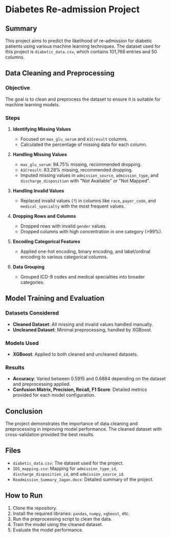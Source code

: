 # Diabetes Re-admission Project

## Summary
This project aims to predict the likelihood of re-admission for diabetic patients using various machine learning techniques. The dataset used for this project is `diabetic_data.csv`, which contains 101,766 entries and 50 columns.

## Data Cleaning and Preprocessing
### Objective
The goal is to clean and preprocess the dataset to ensure it is suitable for machine learning models.

### Steps
1. **Identifying Missing Values**
   - Focused on `max_glu_serum` and `A1Cresult` columns.
   - Calculated the percentage of missing data for each column.

2. **Handling Missing Values**
   - `max_glu_serum`: 94.75% missing, recommended dropping.
   - `A1Cresult`: 83.28% missing, recommended dropping.
   - Imputed missing values in `admission_source`, `admission_type`, and `discharge_disposition` with "Not Available" or "Not Mapped".

3. **Handling Invalid Values**
   - Replaced invalid values (`?`) in columns like `race`, `payer_code`, and `medical_specialty` with the most frequent values.

4. **Dropping Rows and Columns**
   - Dropped rows with invalid `gender` values.
   - Dropped columns with high concentration in one category (>99%).

5. **Encoding Categorical Features**
   - Applied one-hot encoding, binary encoding, and label/ordinal encoding to various categorical columns.

6. **Data Grouping**
   - Grouped ICD-9 codes and medical specialties into broader categories.

## Model Training and Evaluation
### Datasets Considered
- **Cleaned Dataset**: All missing and invalid values handled manually.
- **Uncleaned Dataset**: Minimal preprocessing, handled by XGBoost.

### Models Used
- **XGBoost**: Applied to both cleaned and uncleaned datasets.

### Results
- **Accuracy**: Varied between 0.5915 and 0.6884 depending on the dataset and preprocessing applied.
- **Confusion Matrix, Precision, Recall, F1 Score**: Detailed metrics provided for each model configuration.

## Conclusion
The project demonstrates the importance of data cleaning and preprocessing in improving model performance. The cleaned dataset with cross-validation provided the best results.

## Files
- `diabetic_data.csv`: The dataset used for the project.
- `IDS_mapping.csv`: Mapping for `admission_type_id`, `discharge_disposition_id`, and `admission_source_id`.
- `Readmission_Summary_Jagan.docx`: Detailed summary of the project.

## How to Run
1. Clone the repository.
2. Install the required libraries: `pandas`, `numpy`, `xgboost`, etc.
3. Run the preprocessing script to clean the data.
4. Train the model using the cleaned dataset.
5. Evaluate the model performance.

